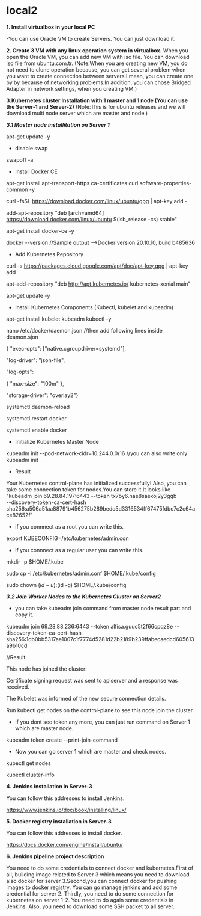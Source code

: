 # local2

**1. Install virtualbox in your local PC**


-You can use Oracle VM to create Servers. You can just download it.




**2. Create 3 VM with any linux operation system in virtualbox.**
When you open the Oracle VM, you can add new VM with iso file. You can download iso file from ubuntu.com.tr. (Note:When you are creating new VM, you do not need to clone operation because, you can get several problem when you want to create connection between servers.I mean, you can create one by by because of networking problems.In addition, you can chose Bridged Adapter in network settings, when you creating VM.)



**3.Kubernetes cluster Installation with 1 master and 1 node (You can use the Server-1 and Server-2)**
(Note:This is for ubuntu releases and we will download multi node server which are master and node.)


***3.1 Master node installitation on Server 1***

apt-get update -y


* disable swap


swapoff -a

* Install Docker CE


apt-get install apt-transport-https ca-certificates curl software-properties-common -y


curl -fsSL https://download.docker.com/linux/ubuntu/gpg | apt-key add -


add-apt-repository "deb [arch=amd64] https://download.docker.com/linux/ubuntu  $(lsb_release -cs)  stable"


apt-get install docker-ce -y


docker --version  //Sample output -->Docker version 20.10.10, build b485636

* Add Kubernetes Repository


curl -s https://packages.cloud.google.com/apt/doc/apt-key.gpg | apt-key add


apt-add-repository "deb http://apt.kubernetes.io/ kubernetes-xenial main"


apt-get update -y



* Install Kubernetes Components (Kubectl, kubelet and kubeadm)


apt-get install kubelet kubeadm kubectl -y


nano /etc/docker/daemon.json //then add following lines inside deamon.sjon


{ "exec-opts": ["native.cgroupdriver=systemd"],


"log-driver": "json-file",


"log-opts":


{ "max-size": "100m" },


"storage-driver": "overlay2"}


systemctl daemon-reload


systemctl restart docker


systemctl enable docker



* Initialize Kubernetes Master Node


kubeadm init --pod-network-cidr=10.244.0.0/16 //you can also write only kubeadm init



* Result


Your Kubernetes control-plane has initialized successfully!
Also, you can take some connection token for nodes.You can store it.It looks like "kubeadm join 69.28.84.197:6443 --token tx7by6.nae8saexoj2y3gqb \
--discovery-token-ca-cert-hash sha256:a506a51aa88791b456275b289bedc5d3316534ff67475fdbc7c2c64ace82652f"



* if you connnect as a root you can write this.


export KUBECONFIG=/etc/kubernetes/admin.con



* if you connnect as a regular user you can write this.


mkdir -p $HOME/.kube


sudo cp -i /etc/kubernetes/admin.conf $HOME/.kube/config


sudo chown $(id -u):$(id -g) $HOME/.kube/config




***3.2 Join Worker Nodes to the Kubernetes Cluster on Server2***


* you can take kubeadm join command from master node result part and copy it.


kubeadm join 69.28.88.236:6443 --token alfisa.guuc5t2f66cpqz8e --discovery-token-ca-cert-hash sha256:1db0bb5317ae1007c1f7774d5281d22b2189b239ffabecaedcd605613a9b10cd

//Result


This node has joined the cluster:


Certificate signing request was sent to apiserver and a response was received.

 
The Kubelet was informed of the new secure connection details.


Run kubectl get nodes on the control-plane to see this node join the cluster.



* If you dont see token any more, you can just run command on Server 1 which are master node.


kubeadm token create --print-join-command



* Now you can go server 1 which are master and check nodes.


kubectl get nodes


kubectl cluster-info




**4. Jenkins installation in Server-3**


You can follow this addresses to install Jenkins.


https://www.jenkins.io/doc/book/installing/linux/



**5. Docker registry installation in Server-3**


You can follow this addresses to install docker.


https://docs.docker.com/engine/install/ubuntu/




**6. Jenkins pipeline project description**


You need to do some credentials to connect docker and kubernetes.First of all, building image related to Server 3 which means you need to download also docker for server 3.Second,you can connect docker for  pushing images to docker registry. You can go manage jenkins and add some credential for server 2. Thirdly, you need to do some connection for kubernetes on server 1-2. You need to do again some credentials in Jenkins. Also, you need to download some SSH packet to all server.








